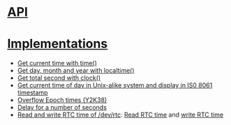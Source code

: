 # [API]()
# [Implementations](Documents/Implementations.md)

* [Get current time with time()](Documents/Implementations#get-current-time-with-time)
* [Get day, month and year with localtime()](Documents/Implementations.md#get-day-month-and-year-with-localtime)
* [Get total second with clock()](Documents/Implementations.md#get-total-second-with-clock)
* [Get current time of day in Unix-alike system and display in IS0 8061 timestamp]()
* [Overflow Epoch times (Y2K38)]()
* [Delay for a number of seconds]()
* [Read and write RTC time of /dev/rtc](Implementations.md#read-and-write-rtc-time-of-devrtc): [Read RTC time](read_rtc_time.c) and [write RTC time](write_rtc_time.c)
